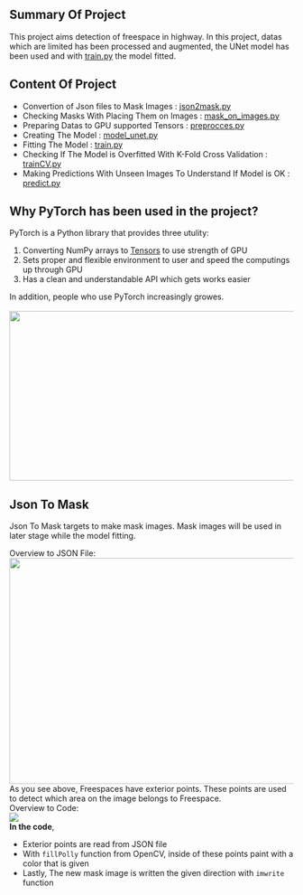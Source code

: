 ## Summary Of Project
This project aims detection of freespace in highway. In this project, datas which are limited has been processed and augmented, the UNet model has been used and with [train.py](https://github.com/YusufSonmezz/FordStaj1/blob/main/src/train.py) the model fitted.

## Content Of Project
* Convertion of Json files to Mask Images     : [json2mask.py](https://github.com/YusufSonmezz/FordStaj1/blob/main/src/json2mask.py)
* Checking Masks With Placing Them on Images : [mask_on_images.py](https://github.com/YusufSonmezz/FordStaj1/blob/main/src/mask_on_image.py)
* Preparing Datas to GPU supported Tensors : [preprocces.py](https://github.com/YusufSonmezz/FordStaj1/blob/main/src/preprocess.py)
* Creating The Model : [model_unet.py](https://github.com/YusufSonmezz/FordStaj1/blob/main/src/model_unet.py)
* Fitting The Model : [train.py](https://github.com/YusufSonmezz/FordStaj1/blob/main/src/train.py)
* Checking If The Model is Overfitted With K-Fold Cross Validation : [trainCV.py](https://github.com/YusufSonmezz/FordStaj1/blob/main/src/trainCV.py)
* Making Predictions With Unseen Images To Understand If Model is OK : [predict.py](https://github.com/YusufSonmezz/FordStaj1/blob/main/src/predict.py)

## Why PyTorch has been used in the project?
PyTorch is a Python library that provides three utulity:

1. Converting NumPy arrays to [Tensors](https://pytorch.org/docs/stable/tensors.html) to use strength of GPU
2. Sets proper and flexible environment to user and speed the computings up through GPU
3. Has a clean and understandable API which gets works easier

In addition, people who use PyTorch increasingly growes.
<br><br>
<img src = "https://github.com/YusufSonmezz/FordStaj1/blob/main/Intern%20Images/pytorchvstensorflow.png" width = "600" height = "300">

## Json To Mask
Json To Mask targets to make mask images. Mask images will be used in later stage while the model fitting.

Overview to JSON File: 
<br>
<img src = "https://github.com/YusufSonmezz/FordStaj1/blob/main/Intern%20Images/Ekran%20g%C3%B6r%C3%BCnt%C3%BCs%C3%BC%202021-10-03%20165648.png" width = "600" height = "400">
<br>
As you see above, Freespaces have exterior points. These points are used to detect which area on the image belongs to Freespace. <br>
Overview to Code:
<br>
<img src = "https://github.com/YusufSonmezz/FordStaj1/blob/main/Intern%20Images/jsontomask.png">
<br>
**In the code**, 
- Exterior points are read from JSON file
- With `fillPolly` function from OpenCV, inside of these points paint with a color that is given
- Lastly, The new mask image is written the given direction with `imwrite` function

